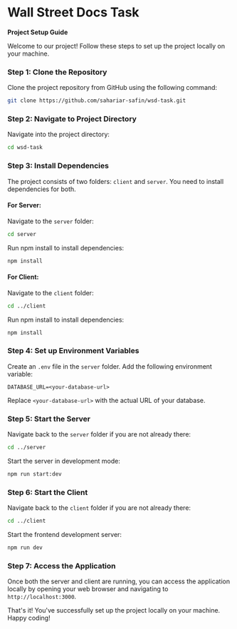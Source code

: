 # Wall Street Docs Task

**Project Setup Guide**

Welcome to our project! Follow these steps to set up the project locally on your machine.

### Step 1: Clone the Repository
Clone the project repository from GitHub using the following command:
```bash
git clone https://github.com/sahariar-safin/wsd-task.git
```

### Step 2: Navigate to Project Directory
Navigate into the project directory:
```bash
cd wsd-task
```

### Step 3: Install Dependencies
The project consists of two folders: `client` and `server`. You need to install dependencies for both.

#### For Server:
Navigate to the `server` folder:
```bash
cd server
```
Run npm install to install dependencies:
```bash
npm install
```

#### For Client:
Navigate to the `client` folder:
```bash
cd ../client
```
Run npm install to install dependencies:
```bash
npm install
```

### Step 4: Set up Environment Variables
Create an `.env` file in the `server` folder. Add the following environment variable:

```plaintext
DATABASE_URL=<your-database-url>
```

Replace `<your-database-url>` with the actual URL of your database.

### Step 5: Start the Server
Navigate back to the `server` folder if you are not already there:
```bash
cd ../server
```
Start the server in development mode:
```bash
npm run start:dev
```

### Step 6: Start the Client
Navigate back to the `client` folder if you are not already there:
```bash
cd ../client
```
Start the frontend development server:
```bash
npm run dev
```

### Step 7: Access the Application
Once both the server and client are running, you can access the application locally by opening your web browser and navigating to `http://localhost:3000`.

That's it! You've successfully set up the project locally on your machine. Happy coding!
